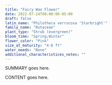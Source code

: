 ```yaml
---
title: "Fairy Wax Flower"
date: 2022-07-24T00:00:00-05:00
draft: false
latin_name: "Philotheca verrucosa 'Starbright'"
family_name: "Rutaceae"
plant_type: "Shrub (evergreen)"
bloom_time: "Spring;Winter"
flower_color: "Pink"
size_at_maturity: "4-6 ft"
water_needs: "None"
additional_characteristices_notes: ""
---
```


SUMMARY goes here.

<!--more-->

CONTENT goes here.